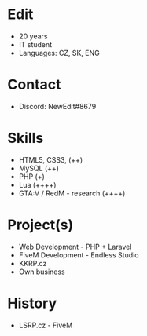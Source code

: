 # Edit

* 20 years
* IT student
* Languages: CZ, SK, ENG

# Contact

* Discord: NewEdit#8679

# Skills

* HTML5, CSS3, (++)
* MySQL (++)
* PHP (+)
* Lua (++++)
* GTA:V / RedM - research (++++)

# Project(s)

* Web Development - PHP + Laravel
* FiveM Development - Endless Studio
* KKRP.cz
* Own business

# History

* LSRP.cz - FiveM
